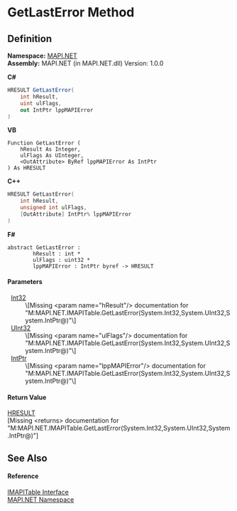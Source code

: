# GetLastError Method




## Definition
**Namespace:** <a href="5bef4637-66f8-16d4-e5f4-4d0da57a1538.md">MAPI.NET</a>  
**Assembly:** MAPI.NET (in MAPI.NET.dll) Version: 1.0.0

**C#**
``` C#
HRESULT GetLastError(
	int hResult,
	uint ulFlags,
	out IntPtr lppMAPIError
)
```
**VB**
``` VB
Function GetLastError ( 
	hResult As Integer,
	ulFlags As UInteger,
	<OutAttribute> ByRef lppMAPIError As IntPtr
) As HRESULT
```
**C++**
``` C++
HRESULT GetLastError(
	int hResult, 
	unsigned int ulFlags, 
	[OutAttribute] IntPtr% lppMAPIError
)
```
**F#**
``` F#
abstract GetLastError : 
        hResult : int * 
        ulFlags : uint32 * 
        lppMAPIError : IntPtr byref -> HRESULT 
```



#### Parameters
<dl><dt>  <a href="https://learn.microsoft.com/dotnet/api/system.int32" target="_blank" rel="noopener noreferrer">Int32</a></dt><dd>\[Missing &lt;param name="hResult"/&gt; documentation for "M:MAPI.NET.IMAPITable.GetLastError(System.Int32,System.UInt32,System.IntPtr@)"\]</dd><dt>  <a href="https://learn.microsoft.com/dotnet/api/system.uint32" target="_blank" rel="noopener noreferrer">UInt32</a></dt><dd>\[Missing &lt;param name="ulFlags"/&gt; documentation for "M:MAPI.NET.IMAPITable.GetLastError(System.Int32,System.UInt32,System.IntPtr@)"\]</dd><dt>  <a href="https://learn.microsoft.com/dotnet/api/system.intptr" target="_blank" rel="noopener noreferrer">IntPtr</a></dt><dd>\[Missing &lt;param name="lppMAPIError"/&gt; documentation for "M:MAPI.NET.IMAPITable.GetLastError(System.Int32,System.UInt32,System.IntPtr@)"\]</dd></dl>

#### Return Value
<a href="50596607-a328-ef10-6ea9-0448fbb7d197.md">HRESULT</a>  
\[Missing &lt;returns&gt; documentation for "M:MAPI.NET.IMAPITable.GetLastError(System.Int32,System.UInt32,System.IntPtr@)"\]

## See Also


#### Reference
<a href="06a9b727-f5d6-e992-c936-a2712197dcee.md">IMAPITable Interface</a>  
<a href="5bef4637-66f8-16d4-e5f4-4d0da57a1538.md">MAPI.NET Namespace</a>  
